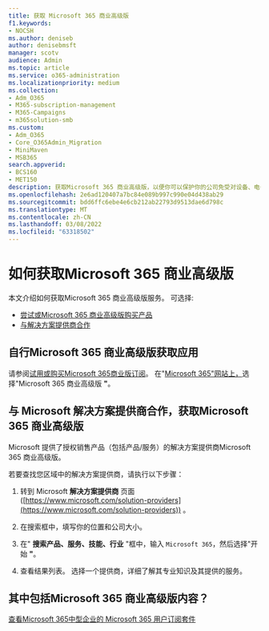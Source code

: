 ```yaml
---
title: 获取 Microsoft 365 商业高级版
f1.keywords:
- NOCSH
ms.author: deniseb
author: denisebmsft
manager: scotv
audience: Admin
ms.topic: article
ms.service: o365-administration
ms.localizationpriority: medium
ms.collection:
- Adm_O365
- M365-subscription-management
- M365-Campaigns
- m365solution-smb
ms.custom:
- Adm_O365
- Core_O365Admin_Migration
- MiniMaven
- MSB365
search.appverid:
- BCS160
- MET150
description: 获取Microsoft 365 商业高级版，以便你可以保护你的公司免受对设备、电子邮件、数据和通信的网络安全威胁。
ms.openlocfilehash: 2e6ad120407a7bc84e089b997c990e04d438ab29
ms.sourcegitcommit: bdd6ffc6ebe4e6cb212ab22793d9513dae6d798c
ms.translationtype: MT
ms.contentlocale: zh-CN
ms.lasthandoff: 03/08/2022
ms.locfileid: "63318502"
---
```

# <a name="how-to-get-microsoft-365-business-premium"></a>如何获取Microsoft 365 商业高级版

本文介绍如何获取Microsoft 365 商业高级版服务。 可选择:

- [尝试或Microsoft 365 商业高级版购买产品](#get-microsoft-365-business-premium-on-your-own)
- [与解决方案提供商合作](#work-with-a-microsoft-solution-provider-to-get-microsoft-365-business-premium)

## <a name="get-microsoft-365-business-premium-on-your-own"></a>自行Microsoft 365 商业高级版获取应用

请参阅[试用或购买Microsoft 365商业版订阅](../commerce/try-or-buy-microsoft-365.md)。 在"[Microsoft 365"网站上，](https://www.aka.ms/office365signup)选择"Microsoft 365 商业高级版 **"**。

## <a name="work-with-a-microsoft-solution-provider-to-get-microsoft-365-business-premium"></a>与 Microsoft 解决方案提供商合作，获取Microsoft 365 商业高级版

Microsoft 提供了授权销售产品（包括产品/服务）的解决方案提供商Microsoft 365 商业高级版。 

若要查找您区域中的解决方案提供商，请执行以下步骤：

1. 转到 Microsoft **解决方案提供商** 页面 ([https://www.microsoft.com/solution-providers](https://www.microsoft.com/solution-providers)) 。
 
2. 在搜索框中，填写你的位置和公司大小。 

3. 在" **搜索产品、服务、技能、行业** "框中，输入 `Microsoft 365`，然后选择"开始 **"**。

4. 查看结果列表。 选择一个提供商，详细了解其专业知识及其提供的服务。

## <a name="what-does-microsoft-365-business-premium-include"></a>其中包括Microsoft 365 商业高级版内容？

[查看Microsoft 365中型企业的 Microsoft 365 用户订阅套件](https://query.prod.cms.rt.microsoft.com/cms/api/am/binary/RWR6bM)